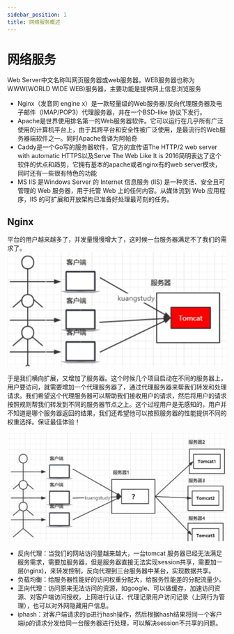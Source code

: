 ```yaml
---
sidebar_position: 1
title: 网络服务概述
---
```


# 网络服务

Web Server中文名称叫网页服务器或web服务器。WEB服务器也称为WWW(WORLD WIDE WEB)服务器，主要功能是提供网上信息浏览服务

- Nginx（发音同 engine x）是一款轻量级的Web服务器/反向代理服务器及电子邮件（IMAP/POP3）代理服务器，并在一个BSD-like 协议下发行。
- Apache是世界使用排名第一的Web服务器软件。它可以运行在几乎所有广泛使用的计算机平台上，由于其跨平台和安全性被广泛使用，是最流行的Web服务器端软件之一。同时Apache音译为阿帕奇
- Caddy是一个Go写的服务器软件，官方的宣传语The HTTP/2 web server with automatic HTTPS以及Serve The Web Like It is 2016简明表达了这个软件的优点和趋势，它拥有基本的apache或者nginx有的web server模块，同时还有一些很有特色的功能
- MS IIS 是Windows Server 的 Internet 信息服务 (IIS) 是一种灵活、安全且可管理的 Web 服务器，用于托管 Web 上的任何内容。从媒体流到 Web 应用程序，IIS 的可扩展和开放架构已准备好处理最苛刻的任务。

## Nginx

平台的用户越来越多了，并发量慢慢增大了，这时候一台服务器满足不了我们的需求了。
![image-1657526210295](/2023/image-1657526210295.png)

于是我们横向扩展，又增加了服务器。这个时候几个项目启动在不同的服务器上，用户要访问，就需要增加一个代理服务器了，通过代理服务器来帮我们转发和处理请求。我们希望这个代理服务器可以帮助我们接收用户的请求，然后将用户的请求按照规则帮我们转发到不同的服务器节点之上。这个过程用户是无感知的，用户并不知道是哪个服务器返回的结果，我们还希望他可以按照服务器的性能提供不同的权重选择。保证最佳体验！

![image-1657526243089](/2023/image-1657526243089.png)

- 反向代理：当我们的网站访问量越来越大，一台tomcat 服务器已经无法满足服务需求，需要加服务器，但是服务器直接无法实现session共享，需要加一层(nginx)，来转发控制，反向代理到三台服务器中某台，实现数据共享。
- 负载均衡：给服务器性能好的访问权重分配大，给服务性能差的分配流量少。
- 正向代理：访问原来无法访问的资源，如google、可以做缓存，加速访问资源、对客户端访问授权，上网进行认证、代理记录用户访问记录（上网行为管理），也可以对外网隐藏用户信息。
- iphash：对客户端请求的ip进行hash操作，然后根据hash结果将同一个客户端ip的请求分发给同一台服务器进行处理，可以解决session不共享的问题。
